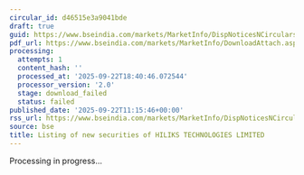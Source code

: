 ```yaml
---
circular_id: d46515e3a9041bde
draft: true
guid: https://www.bseindia.com/markets/MarketInfo/DispNoticesNCirculars.aspx?Noticeid={C7B6725C-4AA6-46AF-9304-40D801537E93}&noticeno=20250922-11&dt=09/22/2025&icount=11&totcount=58&flag=0
pdf_url: https://www.bseindia.com/markets/MarketInfo/DownloadAttach.aspx?id=20250922-11&attachedId=
processing:
  attempts: 1
  content_hash: ''
  processed_at: '2025-09-22T18:40:46.072544'
  processor_version: '2.0'
  stage: download_failed
  status: failed
published_date: '2025-09-22T11:15:46+00:00'
rss_url: https://www.bseindia.com/markets/MarketInfo/DispNoticesNCirculars.aspx?Noticeid={C7B6725C-4AA6-46AF-9304-40D801537E93}&noticeno=20250922-11&dt=09/22/2025&icount=11&totcount=58&flag=0
source: bse
title: Listing of new securities of HILIKS TECHNOLOGIES LIMITED
---
```


Processing in progress...